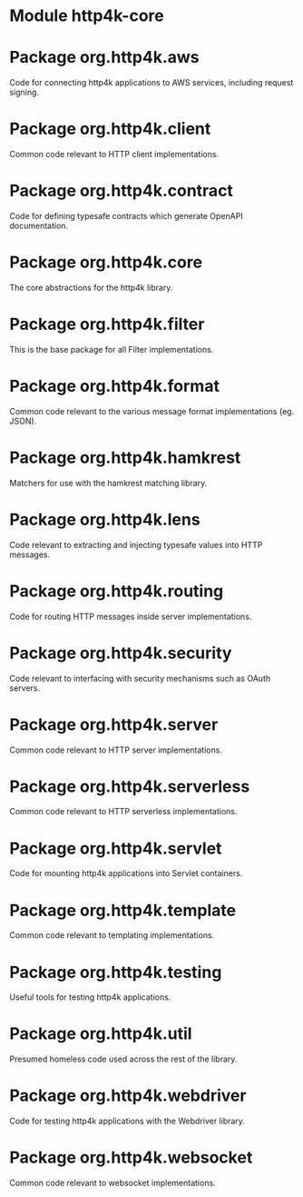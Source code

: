 # Module http4k-core

# Package org.http4k.aws
Code for connecting http4k applications to AWS services, including request signing.

# Package org.http4k.client
Common code relevant to HTTP client implementations.

# Package org.http4k.contract
Code for defining typesafe contracts which generate OpenAPI documentation.

# Package org.http4k.core
The core abstractions for the http4k library.

# Package org.http4k.filter
This is the base package for all Filter implementations.

# Package org.http4k.format
Common code relevant to the various message format implementations (eg. JSON).

# Package org.http4k.hamkrest
Matchers for use with the hamkrest matching library.

# Package org.http4k.lens
Code relevant to extracting and injecting typesafe values into HTTP messages.

# Package org.http4k.routing
Code for routing HTTP messages inside server implementations.

# Package org.http4k.security
Code relevant to interfacing with security mechanisms such as OAuth servers.

# Package org.http4k.server
Common code relevant to HTTP server implementations.

# Package org.http4k.serverless
Common code relevant to HTTP serverless implementations.

# Package org.http4k.servlet
Code for mounting http4k applications into Servlet containers.

# Package org.http4k.template
Common code relevant to templating implementations.

# Package org.http4k.testing
Useful tools for testing http4k applications.

# Package org.http4k.util
Presumed homeless code used across the rest of the library.

# Package org.http4k.webdriver
Code for testing http4k applications with the Webdriver library.

# Package org.http4k.websocket
Common code relevant to websocket implementations.

